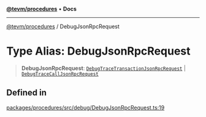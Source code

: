 [**@tevm/procedures**](../README.md) • **Docs**

***

[@tevm/procedures](../globals.md) / DebugJsonRpcRequest

# Type Alias: DebugJsonRpcRequest

> **DebugJsonRpcRequest**: [`DebugTraceTransactionJsonRpcRequest`](DebugTraceTransactionJsonRpcRequest.md) \| [`DebugTraceCallJsonRpcRequest`](DebugTraceCallJsonRpcRequest.md)

## Defined in

[packages/procedures/src/debug/DebugJsonRpcRequest.ts:19](https://github.com/qbzzt/tevm-monorepo/blob/main/packages/procedures/src/debug/DebugJsonRpcRequest.ts#L19)
